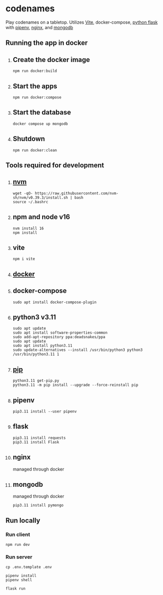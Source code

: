 # codenames

Play codenames on a tabletop. Utilizes [Vite](https://vitejs.dev/), docker-compose, [python flask](https://flask.palletsprojects.com/en/2.2.x/) with [pipenv](https://pipenv.pypa.io/en/latest/install/), [nginx](https://www.nginx.com/), and [mongodb](https://www.mongodb.com/)

## Running the app in docker

1. ## Create the docker image
   ```
   npm run docker:build
   ```
2. ## Start the apps
   ```
   npm run docker:compose
   ```
3. ## Start the database
   ```
   docker compose up mongodb
   ```
4. ## Shutdown
   ```
   npm run docker:clean
   ```

## Tools required for development

1. ## [nvm](https://github.com/nvm-sh/nvm#install--update-script)
   ```
   wget -qO- https://raw.githubusercontent.com/nvm-sh/nvm/v0.39.3/install.sh | bash
   source ~/.bashrc
   ```
1. ## npm and node v16
   ```
   nvm install 16
   npm install
   ```
1. ## vite
   ```
   npm i vite
   ```
1. ## [docker](https://docs.docker.com/engine/install/ubuntu/)
1. ## docker-compose
   ```
   sudo apt install docker-compose-plugin
   ```
1. ## python3 v3.11
   ```
   sudo apt update
   sudo apt install software-properties-common
   sudo add-apt-repository ppa:deadsnakes/ppa
   sudo apt update
   sudo apt install python3.11
   sudo update-alternatives --install /usr/bin/python3 python3 /usr/bin/python3.11 1
   ```
1. ## [pip](https://pip.pypa.io/en/stable/installation/)
   ```
   python3.11 get-pip.py
   python3.11 -m pip install --upgrade --force-reinstall pip
   ```
1. ## pipenv
   ```
   pip3.11 install --user pipenv
   ```
1. ## flask
   ```
   pip3.11 install requests
   pip3.11 install Flask
   ```
1. ## nginx
   managed through docker
1. ## mongodb
   managed through docker
   ```
   pip3.11 install pymongo
   ```

## Run locally

### Run client

```
npm run dev
```

### Run server

```
cp .env.template .env
```

```
pipenv install
pipenv shell
```

```
flask run
```
